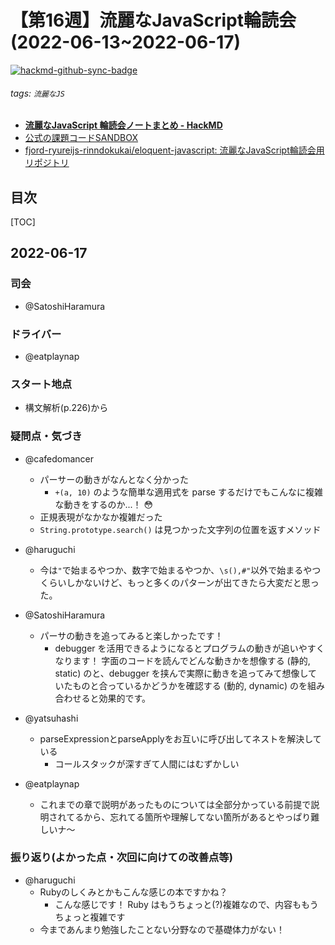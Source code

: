 # 【第16週】流麗なJavaScript輪読会 (2022\-06\-13\~2022\-06\-17)

[![hackmd-github-sync-badge](https://hackmd.io/SLrcQ-A5RlWMvHGiC3MR3w/badge)](https://hackmd.io/SLrcQ-A5RlWMvHGiC3MR3w)


###### tags: `流麗なJS`

- [**流麗なJavaScript 輪読会ノートまとめ \- HackMD**](https://hackmd.io/4rF1R6DgQger1ldnC4xbZQ)
- [公式の課題コードSANDBOX](https://eloquentjavascript.net/code/)
- [fjord\-ryureijs\-rinndokukai/eloquent\-javascript: 流麗なJavaScript輪読会用リポジトリ](https://github.com/fjord-ryureijs-rinndokukai/eloquent-javascript)

## 目次

[TOC]

## 2022\-06\-17

### 司会
- @SatoshiHaramura

### ドライバー
- @eatplaynap 

### スタート地点
- 構文解析(p.226)から


### 疑問点・気づき


- @cafedomancer 
    - パーサーの動きがなんとなく分かった
        - `+(a, 10)` のような簡単な適用式を parse するだけでもこんなに複雑な動きをするのか...！ :flushed: 
    - 正規表現がなかなか複雑だった
    - `String.prototype.search()` は見つかった文字列の位置を返すメソッド


- @haruguchi
    - 今は`"`で始まるやつか、数字で始まるやつか、`\s(),#"`以外で始まるやつくらいしかないけど、もっと多くのパターンが出てきたら大変だと思った。


- @SatoshiHaramura
    - パーサの動きを追ってみると楽しかったです！
        - debugger を活用できるようになるとプログラムの動きが追いやすくなります！ 字面のコードを読んでどんな動きかを想像する (静的, static) のと、debugger を挟んで実際に動きを追ってみて想像していたものと合っているかどうかを確認する (動的, dynamic) のを組み合わせると効果的です。


- @yatsuhashi 
    - parseExpressionとparseApplyをお互いに呼び出してネストを解決している
        - コールスタックが深すぎて人間にはむずかしい


- @eatplaynap 
  - これまでの章で説明があったものについては全部分かっている前提で説明されてるから、忘れてる箇所や理解してない箇所があるとやっぱり難しいナ〜


### 振り返り(よかった点・次回に向けての改善点等)

- @haruguchi
    - Rubyのしくみとかもこんな感じの本ですかね？
        - こんな感じです！ Ruby はもうちょっと(?)複雑なので、内容ももうちょっと複雑です
    - 今まであんまり勉強したことない分野なので基礎体力がない！